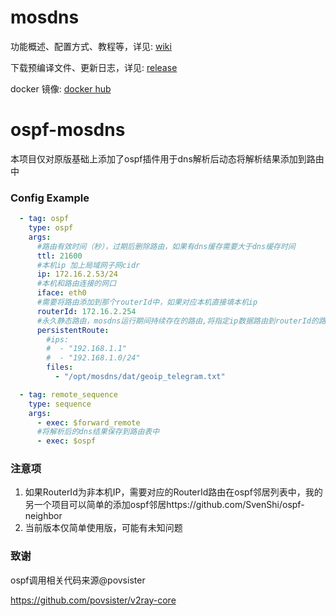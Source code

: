 # mosdns

功能概述、配置方式、教程等，详见: [wiki](https://irine-sistiana.gitbook.io/mosdns-wiki/)

下载预编译文件、更新日志，详见: [release](https://github.com/IrineSistiana/mosdns/releases)

docker 镜像: [docker hub](https://hub.docker.com/r/irinesistiana/mosdns)
# ospf-mosdns
本项目仅对原版基础上添加了ospf插件用于dns解析后动态将解析结果添加到路由中

### Config Example
``` yaml
  - tag: ospf
    type: ospf
    args:
      #路由有效时间（秒），过期后删除路由，如果有dns缓存需要大于dns缓存时间
      ttl: 21600
      #本机ip 加上局域网子网cidr
      ip: 172.16.2.53/24
      #本机和路由连接的网口
      iface: eth0
      #需要将路由添加到那个routerId中，如果对应本机直接填本机ip
      routerId: 172.16.2.254
      #永久静态路由，mosdns运行期间持续存在的路由,将指定ip数据路由到routerId的路由器中
      persistentRoute:
        #ips:
        #  - "192.168.1.1"
        #  - "192.168.1.0/24"
        files:
          - "/opt/mosdns/dat/geoip_telegram.txt"

  - tag: remote_sequence
    type: sequence
    args:
      - exec: $forward_remote
      #将解析后的dns结果保存到路由表中
      - exec: $ospf
```
### 注意项
1. 如果RouterId为非本机IP，需要对应的RouterId路由在ospf邻居列表中，我的另一个项目可以简单的添加ospf邻居https://github.com/SvenShi/ospf-neighbor
2. 当前版本仅简单使用版，可能有未知问题





### 致谢
ospf调用相关代码来源@povsister


https://github.com/povsister/v2ray-core
